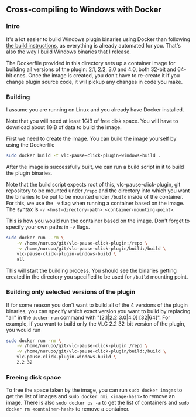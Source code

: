 ## Cross-compiling to Windows with Docker

### Intro

It's a lot easier to build Windows plugin binaries using Docker than following [the build instructions](/BUILD.md), as everything is already automated for you.
That's also the way I build Windows binaries that I release.

The Dockerfile provided in this directory sets up a container image for building all versions of the plugin: 2.1, 2.2, 3.0 and 4.0, both 32-bit and 64-bit ones.
Once the image is created, you don't have to re-create it if you change plugin source code, it will pickup any changes in code you make.

### Building

I assume you are running on Linux and you already have Docker installed.

Note that you will need at least 1GiB of free disk space.
You will have to download about 1GiB of data to build the image.

First we need to create the image.
You can build the image yourself by using the Dockerfile

```bash
sudo docker build -t vlc-pause-click-plugin-windows-build .
```

After the image is successfully built, we can run a build script in it to build the plugin binaries.

Note that the build script expects root of this, vlc-pause-click-plugin, git repository to be mounted under `/repo` and the directory into which you want the binaries to be put to be mounted under `/build` inside of the container.
For this, we use the `-v` flag when running a container based on the image.
The syntax is `-v <host-directory-path>:<container-mounting-point>`.

This is how you would run the container based on the image.
Don't forget to specify your own paths in `-v` flags.

```bash
sudo docker run --rm \
    -v /home/nurupo/git/vlc-pause-click-plugin:/repo \
    -v /home/nurupo/git/vlc-pause-click-plugin/build:/build \
    vlc-pause-click-plugin-windows-build \
    all
```

This will start the building process.
You should see the binaries getting created in the directory you specified to be used for `/build` mounting point.

### Building only selected versions of the plugin

If for some reason you don't want to build all of the 4 versions of the plugin binaries, you can specify which exact version you want to build by replacing "all" in the `docker run` command with "[2.1|2.2|3.0|4.0] [32|64]".
For example, if you want to build only the VLC 2.2 32-bit version of the plugin, you would run

```bash
sudo docker run -rm \
    -v /home/nurupo/git/vlc-pause-click-plugin:/repo \
    -v /home/nurupo/git/vlc-pause-click-plugin/build:/build \
    vlc-pause-click-plugin-windows-build \
    2.2 32
```

### Freeing disk space

To free the space taken by the image, you can run `sudo docker images` to get the list of images and `sudo docker rmi <image-hash>` to remove an image.
There is also `sudo docker ps -a` to get the list of containers and `sudo docker rm <container-hash>` to remove a container.
